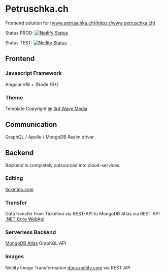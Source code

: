 # Petruschka.ch
Frontend solution for [www.petruschka.ch](https://www.petruschka.ch)

Status PROD:
[![Netlify Status](https://api.netlify.com/api/v1/badges/8e7e5cd9-0ea9-495e-9f96-411428cdef87/deploy-status)](https://app.netlify.com/sites/petruschka/deploys)

Status TEST:
[![Netlify Status](https://api.netlify.com/api/v1/badges/414ff289-67e6-4868-be3e-2b6590e48031/deploy-status)](https://app.netlify.com/sites/petruschka-dev/deploys)

## Frontend
### Javascript Framework
Angular v16 + (Node 16+)

### Theme
Template Copyright @ [3rd Wave Media](http://themes.3rdwavemedia.com/)

## Communication
GraphQL / Apollo / MongoDB Realm driver

## Backend
Backend is completely outsourced into cloud-services.
### Editing
[ticketino.com](https://www.ticketino.com/)
### Transfer
Data transfer from Ticketino via REST-API to MongoDB Atlas via REST API [.NET Core WebApi](https://github.com/DonCorleone/Ticketino-HttpClient-WebApi)
### Serverless Backend
[MongoDB Atlas](https://www.mongodb.com/cloud/atlas) GraphQL API
### Images
Netlify Image Transformation  [docs.netlify.com](https://docs.netlify.com/large-media/transform-images/) via REST API
